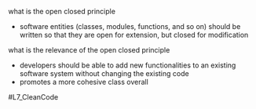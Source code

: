 what is the open closed principle
- software entities (classes, modules, functions, and so on) should be written so that they are open for extension, but closed for modification

what is the relevance of the open closed principle
- developers should be able to add new functionalities to an existing software system without changing the existing code
- promotes a more cohesive class overall 


#L7_CleanCode 